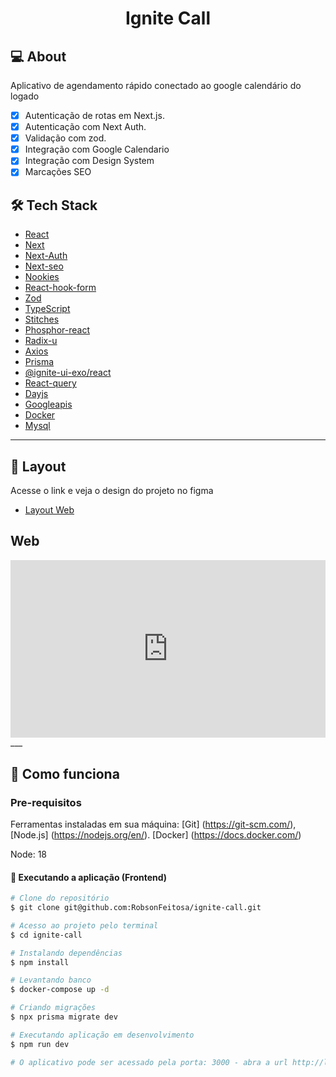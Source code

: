 <h1 align="center">
  Ignite Call
</h1>
 

## 💻 About

Aplicativo de agendamento rápido conectado ao google calendário do logado

- [x] Autenticação de rotas em Next.js.
- [x] Autenticação com Next Auth.
- [x] Validação com zod.
- [x] Integração com Google Calendario
- [x] Integração com Design System 
- [x] Marcações SEO

## 🛠 Tech Stack

- [React](https://reactjs.org)
- [Next](https://nextjs.org/)
- [Next-Auth](https://next-auth.js.org/)
- [Next-seo](https://github.com/garmeeh/next-seo)
- [Nookies](https://www.npmjs.com/package/nookies)
- [React-hook-form](https://react-hook-form.com/)
- [Zod](https://github.com/colinhacks/zod)
- [TypeScript](https://www.typescriptlang.org)
- [Stitches](https://stitches.dev/)
- [Phosphor-react](https://phosphoricons.com/)
- [Radix-u](https://www.radix-ui.com/)
- [Axios](https://www.axios.com/)
- [Prisma](https://www.prisma.io/)
- [@ignite-ui-exo/react](https://www.npmjs.com/package/@ignite-ui-exo/docs)
- [React-query](https://react-query-v3.tanstack.com/)
- [Dayjs](https://day.js.org/)
- [Googleapis](https://www.npmjs.com/package/googleapis)
- [Docker](https://hub.docker.com/)
- [Mysql](https://hub.docker.com/_/mysql)
___

## 🔖 Layout 

Acesse o link e veja o design do projeto no figma

- [Layout Web](https://www.figma.com/community/file/1161274296921389678)


## Web
<div style="position: relative; padding-bottom: 56.25%; height: 0;"><iframe src="https://www.loom.com/embed/3b50b07b21bb40aba501493c4bf5c82e?sid=e49ee1cb-a24d-4257-bc46-5840b31dd54f" frameborder="0" webkitallowfullscreen mozallowfullscreen allowfullscreen style="position: absolute; top: 0; left: 0; width: 100%; height: 100%;"></iframe></div>
___


## 🚀 Como funciona

### Pre-requisitos
Ferramentas instaladas em sua máquina: [Git] (https://git-scm.com/), [Node.js] (https://nodejs.org/en/). [Docker] (https://docs.docker.com/)

Node: 18

#### 🧭 Executando a aplicação (Frontend)

```bash
# Clone do repositório
$ git clone git@github.com:RobsonFeitosa/ignite-call.git

# Acesso ao projeto pelo terminal
$ cd ignite-call

# Instalando dependências
$ npm install

# Levantando banco
$ docker-compose up -d

# Criando migrações
$ npx prisma migrate dev

# Executando aplicação em desenvolvimento
$ npm run dev

# O aplicativo pode ser acessado pela porta: 3000 - abra a url http://localhost:3000
``` 